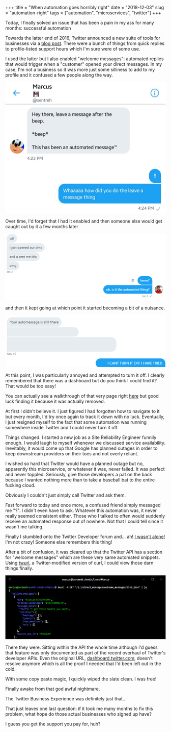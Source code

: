 +++
title = "When automation goes horribly right"
date = "2018-12-03"
slug = "automation-right"
tags = ["automation", "microservices", "twitter"]
+++

Today, I finally solved an issue that has been a pain in my ass for many months: successful automation

Towards the latter end of 2016, Twitter announced a new suite of tools for businesses via a [blog post](https://blog.twitter.com/marketing/en_us/topics/product-news/2016/speed-up-customer-service-with-quick-replies-welcome-messages.html). There were a bunch of things from quick replies to profile-listed support hours which I'm sure were of some use.

I used the latter but I also enabled "welcome messages": automated replies that would trigger when a "customer" opened your direct messages. In my case, I'm not a business so it was more just some silliness to add to my profile and it confused a few people along the way.

[![A screenshot of a Twitter direct message. On the left is an automated message from the user. It reads "Hey there, lease a message after the beep. This has been an automated message". On the right is a reply from a surprised user who asks how the automated message was created.](confusion-one.png)](confusion-one.png)

Over time, I'd forget that I had it enabled and then someone else would get caught out by it a few months later

[![A screenshot of a Twitter direct message, many months after the one just shown previously. On the left are some messages expressing surprise at having found an automated response. On the right is the author expressing confusion, due to having forgot any such automated messages exist.](confusion-two.png)](confusion-two.png)

and then it kept going at which point it started becoming a bit of a nuisance.

[![A screenshot of a Twitter direct message. On the left is a user saying that the automated messaging is still intact. On the right is the author, typing in full capital letters to express disbelief, stating that they have tried to turn off this automated feature but can't figure out how.](confusion-three.png)](confusion-three.png)

At this point, I was particularly annoyed and attempted to turn it off. I clearly remembered that there was a dashboard but do you think I could find it? That would be too easy!

You can actually see a walkthrough of that very page right [here](https://youtu.be/H-n0hRO7oLk?t=75) but good luck finding it because it was actually removed.

At first I didn't believe it. I just figured I had forgotten how to navigate to it but every month, I'd try once again to track it down with no luck. Eventually, I just resigned myself to the fact that some automation was running somewhere inside Twitter and I could never turn it off.

Things changed. I started a new job as a Site Reliability Engineer funnily enough. I would laugh to myself whenever we discussed service availability. Inevitably, it would come up that Google has planned outages in order to keep downstream providers on their toes and not overly reliant.

I wished so hard that Twitter would have a planned outage but no, apparently this microservice, or whatever it was, never failed. It was perfect and never toppled. Seriously, give those developers a pat on the back because I wanted nothing more than to take a baseball bat to the entire fucking cloud.

Obviously I couldn't just simply call Twitter and ask them.

Fast forward to today and once more, a confused friend simply messaged me "?". I didn't even have to ask. Whatever this automation was, it never really seemed consistent either. Those who I talked to often would suddenly receive an automated response out of nowhere. Not that I could tell since it wasn't me talking.

Finally I stumbled onto the Twitter Developer forum and… ah! [I wasn't alone!](https://twittercommunity.com/t/defunct-business-auto-dm-feature-no-longer-editable-and-still-sends/116561) I'm not crazy! Someone else remembers this thing!

After a bit of confusion, it was cleared up that the Twitter API has a section for "welcome messages" which are these very same automated snippets. Using [twurl](https://github.com/twitter/twurl), a Twitter-modified version of curl, I could view those darn things finally.

[![A screenshot of a Windows terminal. A command has been run and the image depicts the output. The command is a utility called twurl and a GET request is being made to the welcome_messages API endpoint. The output shows a list with one item which is the automated message that this post has been describing. The nightmare is finally over.](welcome-messages.png)](welcome-messages.png)

There they were. Sitting within the API the whole time although I'd guess that feature was only documented as part of the recent overhaul of Twitter's developer APIs. Even the original URL, [dashboard.twitter.com](https://dashboard.twitter.com), doesn't resolve anymore which is all the proof I needed that I'd been left out in the cold.

With some copy paste magic, I quickly wiped the slate clean. I was free!

Finally awake from that god awful nightmare.

The Twitter Business Experience was definitely just that…

That just leaves one last question: if it took me many months to fix this problem, what hope do those actual businesses who signed up have?

I guess you get the support you pay for, huh?
